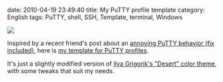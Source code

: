 date: 2010-04-19 23:49:40
title: My PuTTY profile template
category: English
tags: PuTTY, shell, SSH, Template, terminal, Windows

![](/static/uploads/2010/putty-template-preview.png)

Inspired by a recent friend's post about an [annoying PuTTY behavior (fix included)](http://www.think-underground.com/post/2010/04/13/Supprimer-le-comportement-%C3%A9trange-du-pav%C3%A9-num%C3%A9rique-dans-Putty), here is [my template for PuTTY profiles](http://kevin.deldycke.com/static/documents/putty-template.reg).

It's just a slightly modified version of [Ilya Grigorik's "Desert" color theme](http://www.igvita.com/2008/04/14/custom-putty-color-themes/), with some tweaks that suit my needs.
